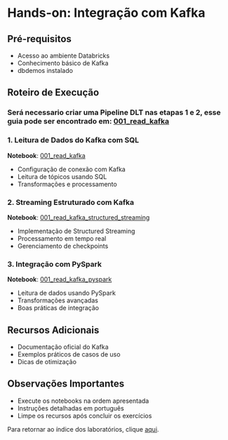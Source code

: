 # Hands-on: Integração com Kafka

## Pré-requisitos
- Acesso ao ambiente Databricks
- Conhecimento básico de Kafka
- dbdemos instalado

## Roteiro de Execução

### Será necessario criar uma Pipeline DLT nas etapas 1 e 2, esse guia pode ser encontrado em: <a href="$./Kafka/001_read_kafka">001_read_kafka</a>

### 1. Leitura de Dados do Kafka com SQL
**Notebook**: <a href="$./Kafka/001_read_kafka">001_read_kafka</a>
- Configuração de conexão com Kafka
- Leitura de tópicos usando SQL
- Transformações e processamento

### 2. Streaming Estruturado com Kafka
**Notebook**: <a href="$./Kafka/001_read_kafka_structured_streaming">001_read_kafka_structured_streaming</a>
- Implementação de Structured Streaming
- Processamento em tempo real
- Gerenciamento de checkpoints

### 3. Integração com PySpark
**Notebook**: <a href="$./Kafka/001_read_kafka_pyspark">001_read_kafka_pyspark</a>
- Leitura de dados usando PySpark
- Transformações avançadas
- Boas práticas de integração

## Recursos Adicionais
- Documentação oficial do Kafka
- Exemplos práticos de casos de uso
- Dicas de otimização

## Observações Importantes
- Execute os notebooks na ordem apresentada
- Instruções detalhadas em português
- Limpe os recursos após concluir os exercícios

Para retornar ao índice dos laboratórios, clique <a href="$./README.md">aqui</a>. 